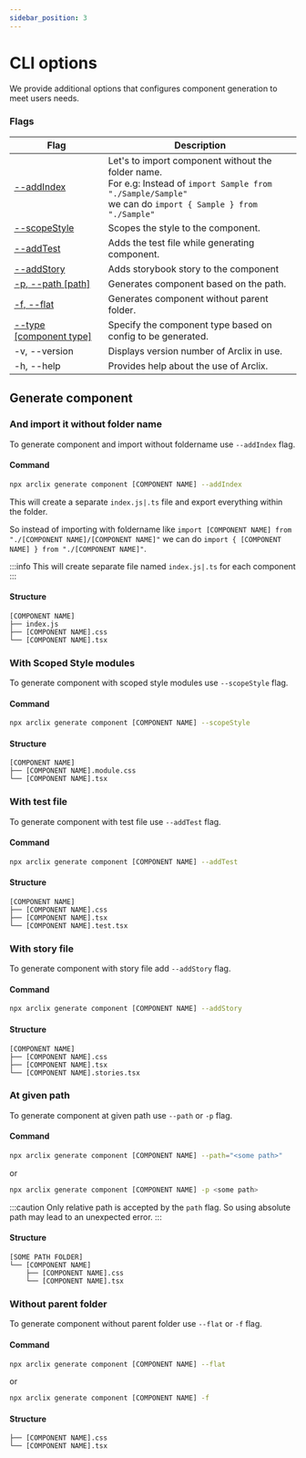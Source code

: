 ```yaml
---
sidebar_position: 3
---
```


# CLI options

We provide additional options that configures component generation to meet users needs.

### Flags

| Flag                                                                          | Description                                                                                                                                                           |
| ----------------------------------------------------------------------------- | --------------------------------------------------------------------------------------------------------------------------------------------------------------------- |
| [--addIndex](#and-import-it-without-folder-name)                              | Let's to import component without the folder name.<br/> For e.g: Instead of `import Sample from "./Sample/Sample"`<br/> we can do `import { Sample } from "./Sample"` |
| [--scopeStyle](#with-scoped-style-modules)                                    | Scopes the style to the component.                                                                                                                                    |
| [--addTest](#with-test-file)                                                  | Adds the test file while generating component.                                                                                                                        |
| [--addStory](#with-story-file)                                                | Adds storybook story to the component                                                                                                                                 |
| [-p, --path [path]](#at-given-path)                                           | Generates component based on the path.                                                                                                                                |
| [-f, --flat](#without-parent-folder)                                          | Generates component without parent folder.                                                                                                                            |
| [--type [component type]](../arclix-configuration/dynamic-component-types.md) | Specify the component type based on config to be generated.                                                                                                           |
| -v, --version                                                                 | Displays version number of Arclix in use.                                                                                                                             |
| -h, --help                                                                    | Provides help about the use of Arclix.                                                                                                                                |

## Generate component

### And import it without folder name

To generate component and import without foldername use `--addIndex` flag.

#### Command

```bash
npx arclix generate component [COMPONENT NAME] --addIndex
```

This will create a separate `index.js|.ts` file and export everything within the folder.

So instead of importing with foldername like `import [COMPONENT NAME] from "./[COMPONENT NAME]/[COMPONENT NAME]"`
we can do `import { [COMPONENT NAME] } from "./[COMPONENT NAME]"`.

:::info
This will create separate file named `index.js|.ts` for each component
:::

#### Structure

```
[COMPONENT NAME]
├── index.js
├── [COMPONENT NAME].css
└── [COMPONENT NAME].tsx
```

### With Scoped Style modules

To generate component with scoped style modules use `--scopeStyle` flag.

#### Command

```bash
npx arclix generate component [COMPONENT NAME] --scopeStyle
```

#### Structure

```
[COMPONENT NAME]
├── [COMPONENT NAME].module.css
└── [COMPONENT NAME].tsx
```

### With test file

To generate component with test file use `--addTest` flag.

#### Command

```bash
npx arclix generate component [COMPONENT NAME] --addTest
```

#### Structure

```
[COMPONENT NAME]
├── [COMPONENT NAME].css
├── [COMPONENT NAME].tsx
└── [COMPONENT NAME].test.tsx
```

### With story file

To generate component with story file add `--addStory` flag.

#### Command

```bash
npx arclix generate component [COMPONENT NAME] --addStory
```

#### Structure

```
[COMPONENT NAME]
├── [COMPONENT NAME].css
├── [COMPONENT NAME].tsx
└── [COMPONENT NAME].stories.tsx
```

### At given path

To generate component at given path use `--path` or `-p` flag.

#### Command

```bash
npx arclix generate component [COMPONENT NAME] --path="<some path>"
```

or

```bash
npx arclix generate component [COMPONENT NAME] -p <some path>
```

:::caution
Only relative path is accepted by the `path` flag. So using absolute path may lead to an unexpected error.
:::

#### Structure

```
[SOME PATH FOLDER]
└── [COMPONENT NAME]
    ├── [COMPONENT NAME].css
    └── [COMPONENT NAME].tsx

```

### Without parent folder

To generate component without parent folder use `--flat` or `-f` flag.

#### Command

```bash
npx arclix generate component [COMPONENT NAME] --flat
```

or

```bash
npx arclix generate component [COMPONENT NAME] -f
```

#### Structure

```
├── [COMPONENT NAME].css
└── [COMPONENT NAME].tsx
```
